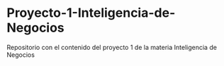 # Proyecto-1-Inteligencia-de-Negocios
Repositorio con el contenido del proyecto 1 de la materia Inteligencia de Negocios
